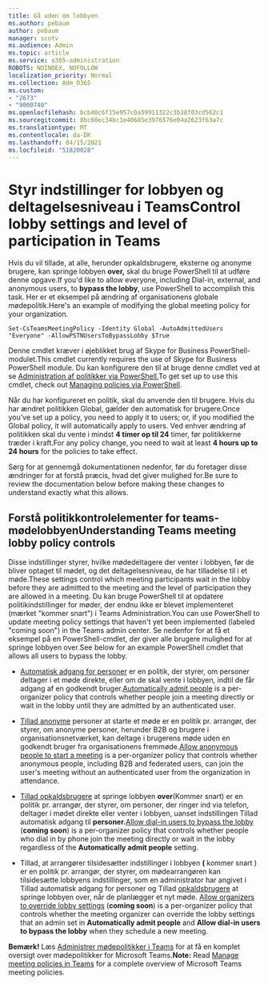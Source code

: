 ```yaml
---
title: Gå uden om lobbyen
ms.author: pebaum
author: pebaum
manager: scotv
ms.audience: Admin
ms.topic: article
ms.service: o365-administration
ROBOTS: NOINDEX, NOFOLLOW
localization_priority: Normal
ms.collection: Adm_O365
ms.custom:
- "2673"
- "9000740"
ms.openlocfilehash: bcb40c6f15e957c0a59911322c3b28f03cd562c1
ms.sourcegitcommit: 8bc60ec34bc1e40685e3976576e04a2623f63a7c
ms.translationtype: MT
ms.contentlocale: da-DK
ms.lasthandoff: 04/15/2021
ms.locfileid: "51820028"
---
```

# <a name="control-lobby-settings-and-level-of-participation-in-teams"></a><span data-ttu-id="a6f20-102">Styr indstillinger for lobbyen og deltagelsesniveau i Teams</span><span class="sxs-lookup"><span data-stu-id="a6f20-102">Control lobby settings and level of participation in Teams</span></span>

<span data-ttu-id="a6f20-103">Hvis du vil tillade, at alle, herunder opkaldsbrugere, eksterne og anonyme brugere, kan springe lobbyen **over,** skal du bruge PowerShell til at udføre denne opgave.</span><span class="sxs-lookup"><span data-stu-id="a6f20-103">If you'd like to allow everyone, including Dial-in, external, and anonymous users, to **bypass the lobby**, use PowerShell to accomplish this task.</span></span> <span data-ttu-id="a6f20-104">Her er et eksempel på ændring af organisationens globale mødepolitik.</span><span class="sxs-lookup"><span data-stu-id="a6f20-104">Here's an example of modifying the global meeting policy for your organization.</span></span>

`Set-CsTeamsMeetingPolicy -Identity Global -AutoAdmittedUsers "Everyone" -AllowPSTNUsersToBypassLobby $True`

<span data-ttu-id="a6f20-105">Denne cmdlet kræver i øjeblikket brug af Skype for Business PowerShell-modulet.</span><span class="sxs-lookup"><span data-stu-id="a6f20-105">This cmdlet currently requires the use of Skype for Business PowerShell module.</span></span> <span data-ttu-id="a6f20-106">Du kan konfigurere den til at bruge denne cmdlet ved at se [Administration af politikker via PowerShell.](https://docs.microsoft.com/microsoftteams/teams-powershell-overview#managing-policies-via-powershell)</span><span class="sxs-lookup"><span data-stu-id="a6f20-106">To get set up to use this cmdlet, check out [Managing policies via PowerShell](https://docs.microsoft.com/microsoftteams/teams-powershell-overview#managing-policies-via-powershell).</span></span>

<span data-ttu-id="a6f20-107">Når du har konfigureret en politik, skal du anvende den til brugere. Hvis du har ændret politikken Global, gælder den automatisk for brugere.</span><span class="sxs-lookup"><span data-stu-id="a6f20-107">Once you’ve set up a policy, you need to apply it to users; or, if you modified the Global policy, it will automatically apply to users.</span></span> <span data-ttu-id="a6f20-108">Ved enhver ændring af politikken skal du vente i mindst **4 timer op til 24** timer, før politikkerne træder i kraft.</span><span class="sxs-lookup"><span data-stu-id="a6f20-108">For any policy change, you need to wait at least **4 hours up to 24 hours** for the policies to take effect.</span></span> 

<span data-ttu-id="a6f20-109">Sørg for at gennemgå dokumentationen nedenfor, før du foretager disse ændringer for at forstå præcis, hvad det giver mulighed for.</span><span class="sxs-lookup"><span data-stu-id="a6f20-109">Be sure to review the documentation below before making these changes to understand exactly what this allows.</span></span>


## <a name="understanding-teams-meeting-lobby-policy-controls"></a><span data-ttu-id="a6f20-110">Forstå politikkontrolelementer for teams-mødelobbyen</span><span class="sxs-lookup"><span data-stu-id="a6f20-110">Understanding Teams meeting lobby policy controls</span></span>

<span data-ttu-id="a6f20-111">Disse indstillinger styrer, hvilke mødedeltagere der venter i lobbyen, før de bliver optaget til mødet, og det deltagelsesniveau, de har tilladelse til i et møde.</span><span class="sxs-lookup"><span data-stu-id="a6f20-111">These settings control which meeting participants wait in the lobby before they are admitted to the meeting and the level of participation they are allowed in a meeting.</span></span> <span data-ttu-id="a6f20-112">Du kan bruge PowerShell til at opdatere politikindstillinger for møder, der endnu ikke er blevet implementeret (mærket "kommer snart") i Teams Administration.</span><span class="sxs-lookup"><span data-stu-id="a6f20-112">You can use PowerShell to update meeting policy settings that haven't yet been implemented (labeled "coming soon") in the Teams admin center.</span></span> <span data-ttu-id="a6f20-113">Se nedenfor for at få et eksempel på en PowerShell-cmdlet, der giver alle brugere mulighed for at springe lobbyen over.</span><span class="sxs-lookup"><span data-stu-id="a6f20-113">See below for an example PowerShell cmdlet that allows all users to bypass the lobby.</span></span>

- <span data-ttu-id="a6f20-114">[Automatisk adgang for personer](https://docs.microsoft.com/microsoftteams/meeting-policies-in-teams#automatically-admit-people) er en politik, der styrer, om personer deltager i et møde direkte, eller om de skal vente i lobbyen, indtil de får adgang af en godkendt bruger.</span><span class="sxs-lookup"><span data-stu-id="a6f20-114">[Automatically admit people](https://docs.microsoft.com/microsoftteams/meeting-policies-in-teams#automatically-admit-people) is a per-organizer policy that controls whether people join a meeting directly or wait in the lobby until they are admitted by an authenticated user.</span></span>

- <span data-ttu-id="a6f20-115">[Tillad anonyme](https://docs.microsoft.com/microsoftteams/meeting-policies-in-teams#allow-anonymous-people-to-start-a-meeting) personer at starte et møde er en politik pr. arrangør, der styrer, om anonyme personer, herunder B2B og brugere i organisationsnetværket, kan deltage i brugerens møde uden en godkendt bruger fra organisationens fremmøde.</span><span class="sxs-lookup"><span data-stu-id="a6f20-115">[Allow anonymous people to start a meeting](https://docs.microsoft.com/microsoftteams/meeting-policies-in-teams#allow-anonymous-people-to-start-a-meeting) is a per-organizer policy that controls whether anonymous people, including B2B and federated users, can join the user's meeting without an authenticated user from the organization in attendance.</span></span>

- <span data-ttu-id="a6f20-116">[Tillad opkaldsbrugere](https://docs.microsoft.com/microsoftteams/meeting-policies-in-teams#allow-dial-in-users-to-bypass-the-lobby-coming-soon) at springe lobbyen **over**(Kommer snart) er en politik pr. arrangør, der styrer, om personer, der ringer ind via telefon, deltager i mødet direkte eller venter i lobbyen, uanset indstillingen Tillad automatisk adgang til **personer.**</span><span class="sxs-lookup"><span data-stu-id="a6f20-116">[Allow dial-in users to bypass the lobby](https://docs.microsoft.com/microsoftteams/meeting-policies-in-teams#allow-dial-in-users-to-bypass-the-lobby-coming-soon) (**coming soon**) is a per-organizer policy that controls whether people who dial in by phone join the meeting directly or wait in the lobby regardless of the **Automatically admit people** setting.</span></span>

- <span data-ttu-id="a6f20-117">Tillad, at arrangører tilsidesætter indstillinger i lobbyen **(** kommer snart ) er en politik pr. arrangør, der styrer, om mødearrangøren kan tilsidesætte lobbyens indstillinger, som en administrator har angivet i Tillad automatisk adgang for personer og Tillad [opkaldsbrugere](https://docs.microsoft.com/microsoftteams/meeting-policies-in-teams#allow-organizers-to-override-lobby-settings-coming-soon) at springe lobbyen over, når de planlægger et nyt møde.  </span><span class="sxs-lookup"><span data-stu-id="a6f20-117">[Allow organizers to override lobby settings](https://docs.microsoft.com/microsoftteams/meeting-policies-in-teams#allow-organizers-to-override-lobby-settings-coming-soon) (**coming soon**) is a per-organizer policy that controls whether the meeting organizer can override the lobby settings that an admin set in **Automatically admit people** and **Allow dial-in users to bypass the lobby** when they schedule a new meeting.</span></span>

<span data-ttu-id="a6f20-118">**Bemærk!** Læs [Administrer mødepolitikker i Teams](https://docs.microsoft.com/microsoftteams/meeting-policies-in-teams) for at få en komplet oversigt over mødepolitikker for Microsoft Teams.</span><span class="sxs-lookup"><span data-stu-id="a6f20-118">**Note:** Read [Manage meeting policies in Teams](https://docs.microsoft.com/microsoftteams/meeting-policies-in-teams) for a complete overview of Microsoft Teams meeting policies.</span></span>
